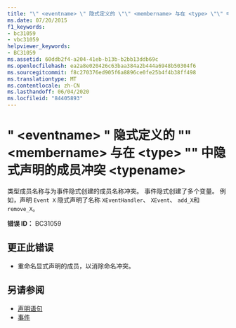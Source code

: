 ```yaml
---
title: "\" <eventname> \" 隐式定义的 \"\" <membername> 与在 <type> \"\" 中隐式声明的成员冲突 <typename>"
ms.date: 07/20/2015
f1_keywords:
- bc31059
- vbc31059
helpviewer_keywords:
- BC31059
ms.assetid: 60ddb2f4-a204-41eb-b13b-b2bb13ddb69c
ms.openlocfilehash: ea2a8e020426c63baa384a2b444a6948b50304f6
ms.sourcegitcommit: f8c270376ed905f6a8896ce0fe25b4f4b38ff498
ms.translationtype: MT
ms.contentlocale: zh-CN
ms.lasthandoff: 06/04/2020
ms.locfileid: "84405893"
---
```

# <a name="eventname-implicitly-defines-membername-which-conflicts-with-a-member-implicitly-declared-in-type-typename"></a>" \<eventname> " 隐式定义的 "" \<membername> 与在 \<type> "" 中隐式声明的成员冲突 \<typename>

类型成员名称与为事件隐式创建的成员名称冲突。 事件隐式创建了多个变量。 例如，声明 `Event X` 隐式声明了名称 `XEventHandler`、 `XEvent`、 `add_X`和 `remove_X`。

**错误 ID：** BC31059

## <a name="to-correct-this-error"></a>更正此错误

- 重命名显式声明的成员，以消除命名冲突。

## <a name="see-also"></a>另请参阅

- [声明语句](../programming-guide/language-features/statements.md#declaration-statements)
- [事件](../programming-guide/language-features/events/index.md)
